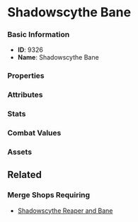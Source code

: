 # Shadowscythe Bane

<no description available>

### Basic Information

- **ID**: 9326
- **Name**: Shadowscythe Bane

### Properties


### Attributes


### Stats


### Combat Values


### Assets


## Related

### Merge Shops Requiring

- [Shadowscythe Reaper and Bane](../merge-shops/137-shadowscythe-reaper-and-bane.md)

